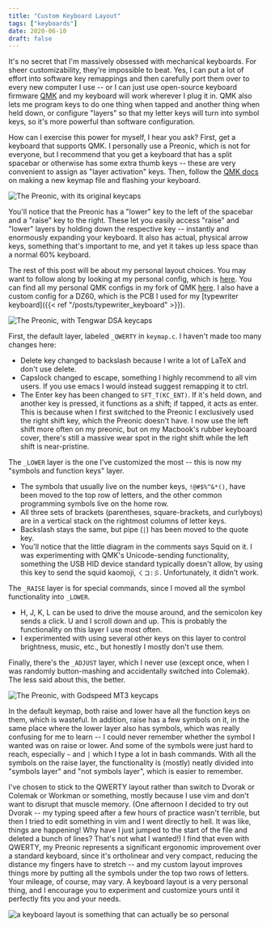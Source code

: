 ```yaml
---
title: "Custom Keyboard Layout"
tags: ["keyboards"]
date: 2020-06-10
draft: false
---
```


It's no secret that I'm massively obsessed with mechanical keyboards.  For sheer customizability, they're impossible to beat.  Yes, I can put a lot of effort into software key remappings and then carefully port them over to every new computer I use -- or I can just use open-source keyboard firmware [QMK](https://docs.qmk.fm/#/) and my keyboard will work wherever I plug it in.  QMK also lets me program keys to do one thing when tapped and another thing when held down, or configure "layers" so that my letter keys will turn into symbol keys, so it's more powerful than software configuration.  

How can I exercise this power for myself, I hear you ask?  First, get a keyboard that supports QMK.  I personally use a Preonic, which is not for everyone, but I recommend that you get a keyboard that has a split spacebar or otherwise has some extra thumb keys -- these are very convenient to assign as "layer activation" keys.  Then, follow the [QMK docs](https://docs.qmk.fm/#/newbs) on making a new keymap file and flashing your keyboard.  

![The Preonic, with its original keycaps](/img/preonic1.jpg)

You'll notice that the Preonic has a "lower" key to the left of the spacebar and a "raise" key to the right.  These let you easily access "raise" and "lower" layers by holding down the respective key -- instantly and enormously expanding your keyboard.  It also has actual, physical arrow keys, something that's important to me, and yet it takes up less space than a normal 60% keyboard.  

The rest of this post will be about my personal layout choices.  You may want to follow along by looking at my personal config, which is [here](https://github.com/shilohc/qmk_firmware/tree/shilohc/keymaps/keyboards/preonic/keymaps/shilohc).  You can find all my personal QMK configs in my fork of QMK [here](https://github.com/shilohc/qmk_firmware/tree/shilohc/keymaps).  I also have a custom config for a DZ60, which is the PCB I used for my [typewriter keyboard]({{< ref "/posts/typewriter_keyboard" >}}).

![The Preonic, with Tengwar DSA keycaps](/img/preonic2.jpg)

First, the default layer, labeled `_QWERTY` in `keymap.c`.  I haven't made too many changes here:
* Delete key changed to backslash because I write a lot of LaTeX and don't use delete.  
* Capslock changed to escape, something I highly recommend to all vim users.  If you use emacs I would instead suggest remapping it to ctrl.  
* The Enter key has been changed to `SFT_T(KC_ENT)`.  If it's held down, and another key is pressed, it functions as a shift; if tapped, it acts as enter.  This is because when I first switched to the Preonic I exclusively used the right shift key, which the Preonic doesn't have.  I now use the left shift more often on my preonic, but on my Macbook's rubber keyboard cover, there's still a massive wear spot in the right shift while the left shift is near-pristine.  

The `_LOWER` layer is the one I've customized the most -- this is now my "symbols and function keys" layer.  
* The symbols that usually live on the number keys, `!@#$%^&*()`, have been moved to the top row of letters, and the other common programming symbols live on the home row.
* All three sets of brackets (parentheses, square-brackets, and curlyboys) are in a vertical stack on the rightmost columns of letter keys.  
* Backslash stays the same, but pipe (`|`) has been moved to the quote key.  
* You'll notice that the little diagram in the comments says Squid on it.  I was experimenting with QMK's Unicode-sending functionality, something the USB HID device standard typically doesn't allow, by using this key to send the squid kaomoji, `くコ:彡`.  Unfortunately, it didn't work.  

The `_RAISE` layer is for special commands, since I moved all the symbol functionality into `_LOWER`.  
* H, J, K, L can be used to drive the mouse around, and the semicolon key sends a click.  U and I scroll down and up.  This is probably the functionality on this layer I use most often.  
* I experimented with using several other keys on this layer to control brightness, music, etc., but honestly I mostly don't use them.  

Finally, there's the `_ADJUST` layer, which I never use (except once, when I was randomly button-mashing and accidentally switched into Colemak).  The less said about this, the better.  

![The Preonic, with Godspeed MT3 keycaps](/img/preonic3.jpg)

In the default keymap, both raise and lower have all the function keys on them, which is wasteful.  In addition, raise has a few symbols on it, in the same place where the lower layer also has symbols, which was really confusing for me to learn -- I could never remember whether the symbol I wanted was on raise or lower.  And some of the symbols were just hard to reach, especially `~` and `|` which I type a lot in bash commands.  With all the symbols on the raise layer, the functionality is (mostly) neatly divided into "symbols layer" and "not symbols layer", which is easier to remember.  

I've chosen to stick to the QWERTY layout rather than switch to Dvorak or Colemak or Workman or something, mostly because I use vim and don't want to disrupt that muscle memory.  (One afternoon I decided to try out Dvorak -- my typing speed after a few hours of practice wasn't terrible, but then I tried to edit something in vim and I went directly to hell.  It was like, things are happening!  Why have I just jumped to the start of the file and deleted a bunch of lines?  That's not what I wanted!)  I find that even with QWERTY, my Preonic represents a significant ergonomic improvement over a standard keyboard, since it's ortholinear and very compact, reducing the distance my fingers have to stretch -- and my custom layout improves things more by putting all the symbols under the top two rows of letters.  Your mileage, of course, may vary.  A keyboard layout is a very personal thing, and I encourage you to experiment and customize yours until it perfectly fits you and your needs.  

![a keyboard layout is something that can actually be so personal](/img/keyboard_layout_meme.png)


